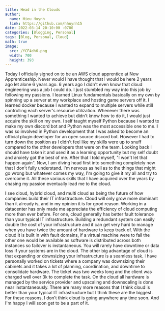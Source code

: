 ```yaml
---
title: Head in the Clouds
author:
  name: Hieu Huynh
  link: https://github.com/hhuynh15
date: 2022-03-14 20:10:00 -0700
categories: [Blogging, Personal]
tags: [Blog, Personal, Cloud]
math: true
image: 
  src: /YCF4dh6.png
  width: 700
  height: 393
---
```


Today I officially signed on to be an AWS cloud apprentice at New Apprenticeship. Never would I have thought that I would be here 2 years ago let alone 6 years ago. 6 years ago I didn't even know that cloud engineering was a job I could do. I just stumbled my way into this job by following my passions. I learned Linux fundamentals basically on my own by spinning up a server at my workplace and hosting game servers off it. I learned docker because I wanted to expand to multiple servers while still controlling each server's resource utilization. Whenever there was something I wanted to achieve but didn't know how to do it, I would just acquire the skill on my own. I self taught myself Python because I wanted to make my own discord bot and Python was the most accessible one to me. I was so involved in Python development that I was asked to become an official plugin developer for an open source discord bot. However I had to turn down the position as I didn't feel like my skills were up to snuff compared to the other developers that were on the team. Looking back I should have taken it and used it as a learning opportunity but my self doubt and anxiety got the best of me. After that I told myself, "I won't let that happen again". Now, I am diving head first into something completely new that I don't fully understand. I'm nervous as hell as to the things that might go wrong but whatever comes my way, I'm going to give it my all and try to overcome it. All these various skills that I have acquired over the years by chasing my passion eventually lead me to the cloud.

I see cloud, hybrid cloud, and multi cloud as being the future of how companies build their IT infrastructure. Cloud will only grow more dominant than it already is, and in my opinion it is for good reason. Working in a datacenter has only made me appreciate the efficiency of cloud computing more than ever before. For one, cloud generally has better fault tolerance than your typical IT infrastructure. Building a redundant system can easily double the cost of your infrastructure and it can get very hard to manage when you have twice the amount of hardware to keep track of. With the cloud it is built in with fault domains, if a virtual machine were to fail the other one would be available as software is distributed across both instances so failover is instantaneous. You will rarely have downtime or data loss if your systems are in the cloud. The other big advantage of cloud is that expanding or downsizing your infrastructure is a seamless task. I have personally worked on tickets where a company was downsizing their cabinets and it takes a lot of planning, coordination, and downtime to consolidate hardware. The ticket was two weeks long and the client was charged well over 3k to complete the task. On the cloud all hardware is managed by the service provider and upscaling and downscaling is done near instantaneously. There are many more reasons that I think cloud is better than your typical IT infrastructure but I think these are the biggest. For these reasons, I don't think cloud is going anywhere any time soon. And I'm happy I will soon get to be a part of it.